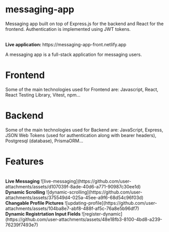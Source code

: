 # messaging-app
Messaging app built on top of Express.js for the backend and React for the frontend. Authentication is implemented using JWT tokens.

<br>
<strong>Live application: </strong> https://messaging-app-front.netlify.app
<br>

A messaging app is a full-stack application for messaging users. 

# Frontend
Some of the main technologies used for Frontend are: Javascript, React, React Testing Library, Vitest, npm...


# Backend
Some of the main technologies used for Backend are: JavaScript, Express, JSON Web Tokens (used for authentication along with bearer headers), Postgresql (database), PrismaORM...  

# Features
<br>
<strong>Live Messaging</strong>
![live-messaging](https://github.com/user-attachments/assets/d107039f-8ade-40d6-a771-90987c30ee1d)
<br>
<strong>Dynamic Scrolling</strong>
![dynamic-scrolling](https://github.com/user-attachments/assets/375549d4-025a-45ee-a9f6-68d54c96f03d)
<br>
<strong>Changable Profile Pictures</strong>
![updating-profile](https://github.com/user-attachments/assets/104ba8e7-abf8-488f-af5c-76a8e5b96df7)
<br>
<strong>Dynamic Registrtation Input Fields</strong>
![register-dynamic](https://github.com/user-attachments/assets/48e18fb3-8100-4bd8-a239-76239f7493e7)


